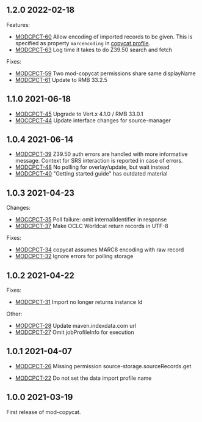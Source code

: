 ## 1.2.0 2022-02-18

Features:

 * [MODCPCT-60](https://issues.folio.org/browse/MODCPCT-60) Allow encoding of imported records to be given.
This is specified as property `marcencoding` in [copycat profile](ramls/copycatprofile.json).
 * [MODCPCT-63](https://issues.folio.org/browse/MODCPCT-63) Log time it takes to do Z39.50 search and fetch

Fixes:

 * [MODCPCT-59](https://issues.folio.org/browse/MODCPCT-59) Two mod-copycat permissions share same displayName
 * [MODCPCT-61](https://issues.folio.org/browse/MODCPCT-61) Update to RMB 33.2.5

## 1.1.0 2021-06-18

 * [MODCPCT-45](https://issues.folio.org/browse/MODCPCT-45) Upgrade to Vert.x 4.1.0 / RMB 33.0.1
 * [MOCCPCT-44](https://issues.folio.org/browse/MOCCPCT-44) Update interface changes for source-manager

## 1.0.4 2021-06-14

 * [MODCPCT-39](https://issues.folio.org/browse/MODCPCT-39) Z39.50 auth errors are handled with more informative message.
   Context for SRS interaction is reported in case of errors.
 * [MODCPCT-48](https://issues.folio.org/browse/MODCPCT-48) No polling for overlay/update, but wait instead
 * [MODCPCT-40](https://issues.folio.org/browse/MODCPCT-40) "Getting started guide" has outdated material

## 1.0.3 2021-04-23

Changes:

 * [MOCCPCT-35](https://issues.folio.org/browse/MOCCPCT-35) Poll failure: omit internalIdentifier in response
 * [MODCPCT-37](https://issues.folio.org/browse/MODCPCT-37) Make OCLC Worldcat return records in UTF-8

Fixes:

 * [MODCPCT-34](https://issues.folio.org/browse/MODCPCT-34) copycat assumes MARC8 encoding with raw record
 * [MODCPCT-32](https://issues.folio.org/browse/MODCPCT-32) Ignore errors for polling storage

## 1.0.2 2021-04-22

Fixes:

 * [MODCPCT-31](https://issues.folio.org/browse/MODCPCT-31) Import no longer returns instance Id

Other:

 * [MODCPCT-28](https://issues.folio.org/browse/MODCPCT-28) Update maven.indexdata.com url
 * [MODCPCT-27](https://issues.folio.org/browse/MODCPCT-27) Omit jobProfileInfo for execution

## 1.0.1 2021-04-07

 * [MODCPCT-26](https://issues.folio.org/browse/MODCPCT-26) Missing permission source-storage.sourceRecords.get

 * [MODCPCT-22](https://issues.folio.org/browse/MODCPCT-22) Do not set the data import profile name

## 1.0.0 2021-03-19

First release of mod-copycat.


